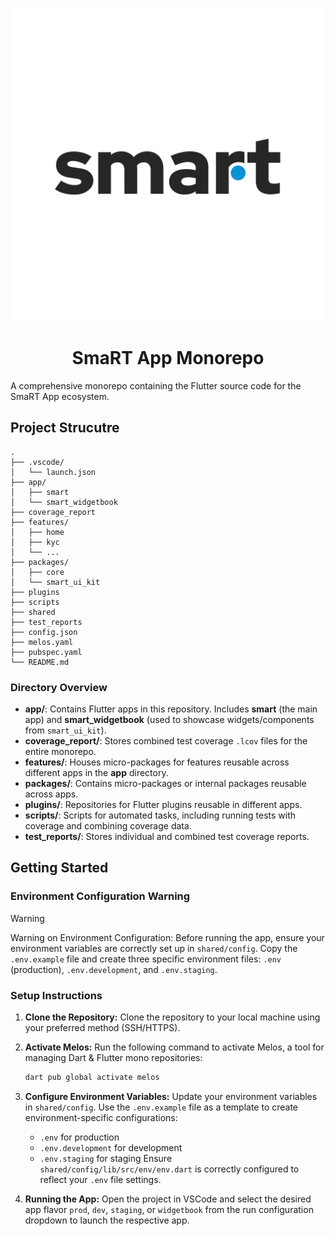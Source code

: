 <p align="center">
  <picture>
  <source media="(prefers-color-scheme: dark)" srcset="./packages/smart_ui_kit/assets/svg/logo/logo_dark.svg">
  <img align="center"  src="./packages/smart_ui_kit/assets/svg/logo/logo.svg">
</picture>
</p>

<h1 align="center">SmaRT App Monorepo</h1>

A comprehensive monorepo containing the Flutter source code for the SmaRT App ecosystem.

## Project Strucutre

```ascii
.
├── .vscode/
│   └── launch.json
├── app/
│   ├── smart
│   └── smart_widgetbook
├── coverage_report
├── features/
│   ├── home
│   ├── kyc
│   └── ...
├── packages/
│   ├── core
│   └── smart_ui_kit
├── plugins
├── scripts
├── shared
├── test_reports
├── config.json
├── melos.yaml
├── pubspec.yaml
└── README.md
```

### Directory Overview

- **app/**: Contains Flutter apps in this repository. Includes **smart** (the main app) and **smart_widgetbook** (used to showcase widgets/components from `smart_ui_kit`).
- **coverage_report/**: Stores combined test coverage `.lcov` files for the entire monorepo.
- **features/**: Houses micro-packages for features reusable across different apps in the **app** directory.
- **packages/**: Contains micro-packages or internal packages reusable across apps.
- **plugins/**: Repositories for Flutter plugins reusable in different apps.
- **scripts/**: Scripts for automated tasks, including running tests with coverage and combining coverage data.
- **test_reports/**: Stores individual and combined test coverage reports.

## Getting Started

### Environment Configuration Warning

> [!WARNING]
> Warning on Environment Configuration:
> Before running the app, ensure your environment variables are correctly set up in `shared/config`. Copy the `.env.example` file and create three specific environment files: `.env` (production), `.env.development`, and `.env.staging`.

### Setup Instructions

1. **Clone the Repository:**
   Clone the repository to your local machine using your preferred method (SSH/HTTPS).

2. **Activate Melos:**
   Run the following command to activate Melos, a tool for managing Dart & Flutter mono repositories:

   ```bash
   dart pub global activate melos
   ```

3. **Configure Environment Variables:**
   Update your environment variables in `shared/config`. Use the `.env.example` file as a template to create environment-specific configurations:

   - `.env` for production
   - `.env.development` for development
   - `.env.staging` for staging
     Ensure `shared/config/lib/src/env/env.dart` is correctly configured to reflect your `.env` file settings.

4. **Running the App:**
   Open the project in VSCode and select the desired app flavor `prod`, `dev`, `staging`, or `widgetbook` from the run configuration dropdown to launch the respective app.
